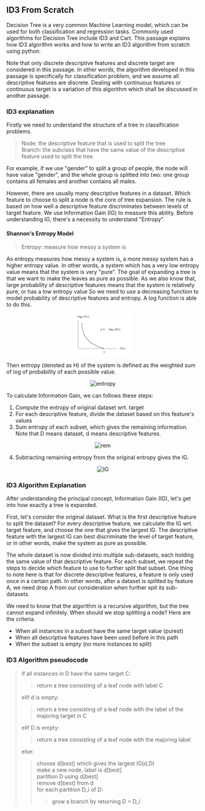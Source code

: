 ID3 From Scratch
----------------

Decision Tree is a very common Machine Learning model,
which can be used for both classification and regression tasks.
Commonly used algorithms for Decision Tree include ID3 and Cart.
This passage explains how ID3 algorithm works and
how to write an ID3 algorithm from scratch using python.

Note that only discrete descriptive features and discrete target are considered in this passage.
In other words, the algorithm developed in this passage is specifically for classification problem,
and we assume all descriptive features are discrete.
Dealing with continuous features or continuous target is a variation of this algorithm
which shall be discussed in another passage.

### ID3 explanation

Firstly we need to understand the structure of a tree in classification problems.

> Node: the descriptive feature that is used to split the tree  
> Branch: the subclass that have the same value of the descriptive feature used to split the tree

For example, if we use "gender" to split a group of people,
the node will have value "gender", and the whole group is splitted into two:
one group contains all females and another contains all males.

However, there are usually many descriptive features in a dataset.
Which feature to choose to split a node is the core of tree expansion.
The rule is based on how well a descriptive feature discriminates between levels of target feature.
We use Information Gain (IG) to measure this ability.
Before understanding IG, there's a necessity to understand "Entropy".

#### Shannon's Entropy Model

> Entropy: measure how messy a system is

As entropy measures how messy a system is,
a more messy system has a higher entropy value.
In other words, a system which has a very low entropy value means that
the system is very "pure".
The goal of expanding a tree is that we want to make the leaves as pure as possible.
As we also know that, large probability of descriptive features means that
the system is relatively pure, or has a low entropy value
So we need to use a decreasing function to model probability of
descriptive features and entropy. A log function is able to do this.

<p align="center"><img src="https://github.com/nancycyzl/ID3_from_scratch/blob/main/graph_log.PNG" width="30%"></p>

Then entropy (denoted as H) of the system is defined as the weighted sum of
log of probability of each possible value.

<p align="center">
<img src="https://latex.codecogs.com/svg.image?H(t)&space;=&space;\sum_{i=l}^{l}(P(t=i)\times&space;log_{2}(P(t=i)))" title="entropy" />
</p>

To calculate Information Gain, we can follows these steps:

1. Compute the entropy of original dataset wrt. target
2. For each descriptive feature, divide the dataset based on this feature's values
3. Sum entropy of each subset, which gives the remaining information. Note that D means dataset, d means descriptive features.

<p align="center">
<img src="https://latex.codecogs.com/svg.image?rem(d,D)&space;=&space;\sum_{l\in&space;level(d)}\frac{|D_{d=l}|}{D}&space;\times&space;H(t,D_{d=l})" title="rem" />
</p>

4. Subtracting remaining entropy from the original entropy gives the IG.

<p align="center">
<img src="https://latex.codecogs.com/svg.image?\bg_white&space;IG(d,G)&space;=&space;H(t,D)&space;-&space;rem(d,D)" title="IG" />
</p>

### ID3 Algorithm Explanation

After understanding the principal concept, Information Gain (IG),
let's get into how exactly a tree is expanded.

First, let's consider the original dataset. What is the first descriptive feature to split the dataset?
For every descriptive feature, we calculate the IG wrt. target feature, and choose the one that gives the largest IG.
The descriptive feature with the largest IG can best discriminate the level of target feature,
or in other words, make the system as pure as possible.

The whole dataset is now divided into multiple sub-datasets, each holding the same value of that descriptive feature.
For each subset, we repeat the steps to decide which feature to use to further split that subset.
One thing to note here is that for discrete descriptive features, a feature is only used once in a certain path.
In other words, after a dataset is splitted by feature A, we need drop A from our consideration when further spit its sub-datasets.

We need to know that the algorithm is a recursive algorithm, but the tree cannot expand infinitely.
When should we stop splitting a node? Here are the criteria.

* When all instances in a subset have the same target value (purest)
* When all descriptive features have been used before in this path
* When the subset is empty (no more instances to split)

### ID3 Algorithm pseudocode

> if all instances in D have the same target C:
>
>> return a tree consisting of a leaf node with label C
>>
>
> elif d is empty:
>
>> return a tree consisting of a leaf node with the label of the majoring target in C
>>
>
> elif D is empty:
>
>> return a tree consisting of a leaf node with the majoring label
>>
>
> else:
>
>> choose d[best] which gives the largest IG(d,D)  
>> make a new node, label is d[best]  
>> partition D using d[best]  
>> remove d[best] from d  
>> for each partition D_i of D:
>>> grow a branch by returning D = D_i
>>>
>>
